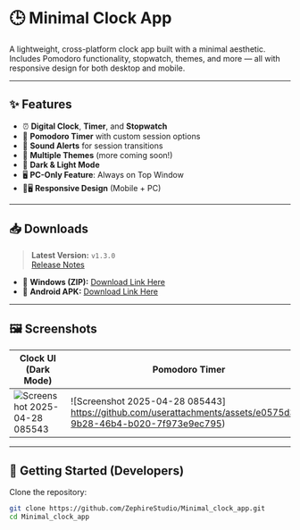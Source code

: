 # 🕒 Minimal Clock App

A lightweight, cross-platform clock app built with a minimal aesthetic. Includes Pomodoro functionality, stopwatch, themes, and more — all with responsive design for both desktop and mobile.

---

## ✨ Features

- ⏰ **Digital Clock**, **Timer**, and **Stopwatch**
- 🧠 **Pomodoro Timer** with custom session options
- 🎵 **Sound Alerts** for session transitions
- 🎨 **Multiple Themes** (more coming soon!)
- 🌙 **Dark & Light Mode**
- 🖥️ **PC-Only Feature**: Always on Top Window
- 📱🖥️ **Responsive Design** (Mobile + PC)

---

## 📥 Downloads

> **Latest Version:** `v1.3.0`  
> [Release Notes](https://github.com/ZephireStudio/Minimal_clock_app/releases)

- 🔗 **Windows (ZIP):** [Download Link Here](#)  
- 📱 **Android APK:** [Download Link Here](#)

---

## 🖼️ Screenshots

| Clock UI (Dark Mode) | Pomodoro Timer |
|----------------------|----------------|
| ![Screenshot 2025-04-28 085543](https://github.com/user-attachments/assets/c177881d-255d-4d2e-998f-293d20f9ddd0) | ![Screenshot 2025-04-28 085443] https://github.com/userattachments/assets/e0575d36-9b28-46b4-b020-7f973e9ec795) |

---

## 🚀 Getting Started (Developers)

Clone the repository:

```bash
git clone https://github.com/ZephireStudio/Minimal_clock_app.git
cd Minimal_clock_app
